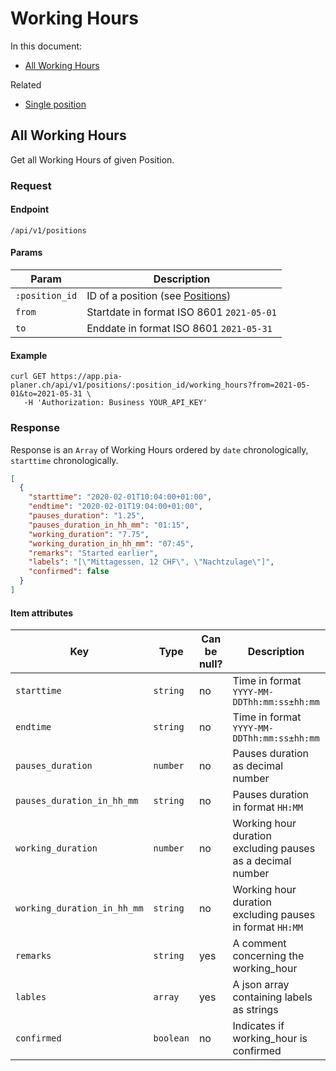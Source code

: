 # Working Hours

In this document:

- [All Working Hours](#all-working-Hours)

Related

- [Single position](../positions.md#single-position)

## All Working Hours

Get all Working Hours of given Position.

### Request

#### Endpoint

```
/api/v1/positions
```

#### Params

| Param          | Description                                         |
| -------------- | --------------------------------------------------- |
| `:position_id` | ID of a position (see [Positions](../positions.md)) |
| `from`         | Startdate in format ISO 8601 `2021-05-01`           |
| `to`           | Enddate in format ISO 8601 `2021-05-31`             |

#### Example

```
curl GET https://app.pia-planer.ch/api/v1/positions/:position_id/working_hours?from=2021-05-01&to=2021-05-31 \
   -H 'Authorization: Business YOUR_API_KEY'
```

### Response

Response is an `Array` of Working Hours ordered by `date` chronologically, `starttime` chronologically.

```json
[
  {
    "starttime": "2020-02-01T10:04:00+01:00",
    "endtime": "2020-02-01T19:04:00+01:00",
    "pauses_duration": "1.25",
    "pauses_duration_in_hh_mm": "01:15",
    "working_duration": "7.75",
    "working_duration_in_hh_mm": "07:45",
    "remarks": "Started earlier",
    "labels": "[\"Mittagessen, 12 CHF\", \"Nachtzulage\"]",
    "confirmed": false
  }
]
```

#### Item attributes

| Key                         | Type      | Can be null? | Description                                                | Example values               |
| --------------------------- | --------- | ------------ | ---------------------------------------------------------- | ---------------------------- |
| `starttime`                 | `string`  | no           | Time in format `YYYY-MM-DDThh:mm:ss±hh:mm`                 | `2020-02-01T10:04:00+01:00`  |
| `endtime`                   | `string`  | no           | Time in format `YYYY-MM-DDThh:mm:ss±hh:mm`                 | `2020-02-01T18:04:00+01:00`  |
| `pauses_duration`           | `number`  | no           | Pauses duration as decimal number                          | `1.25`                       |
| `pauses_duration_in_hh_mm`  | `string`  | no           | Pauses duration in format `HH:MM`                          | `"01:15"`                    |
| `working_duration`          | `number`  | no           | Working hour duration excluding pauses as a decimal number | `7.75`                       |
| `working_duration_in_hh_mm` | `string`  | no           | Working hour duration excluding pauses in format `HH:MM`   | `"07:45"`                    |
| `remarks`                   | `string`  | yes          | A comment concerning the working_hour                      | `Started earlier`            |
| `lables`                    | `array`   | yes          | A json array containing labels as strings                  | `'["String a", "String b"]'` |
| `confirmed`                 | `boolean` | no           | Indicates if working_hour is confirmed                     | `true`                       |
